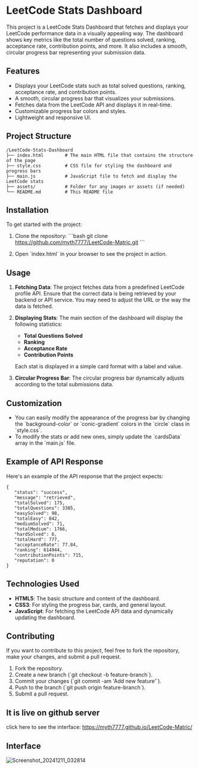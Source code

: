 # LeetCode Stats Dashboard

This project is a LeetCode Stats Dashboard that fetches and displays your LeetCode performance data in a visually appealing way. The dashboard shows key metrics like the total number of questions solved, ranking, acceptance rate, contribution points, and more. It also includes a smooth, circular progress bar representing your submission data.

## Features

- Displays your LeetCode stats such as total solved questions, ranking, acceptance rate, and contribution points.
- A smooth, circular progress bar that visualizes your submissions.
- Fetches data from the LeetCode API and displays it in real-time.
- Customizable progress bar colors and styles.
- Lightweight and responsive UI.

## Project Structure
```
/LeetCode-Stats-Dashboard
├── index.html        # The main HTML file that contains the structure of the page
├── style.css         # CSS file for styling the dashboard and progress bars
├── main.js           # JavaScript file to fetch and display the LeetCode stats
├── assets/           # Folder for any images or assets (if needed)
└── README.md         # This README file
```
## Installation

To get started with the project:

1. Clone the repository:
   \`\`\`bash
   git clone https://github.com/myth7777/LeetCode-Matric.git
   \`\`\`
   
2. Open \`index.html\` in your browser to see the project in action.

## Usage

1. **Fetching Data**: The project fetches data from a predefined LeetCode profile API. Ensure that the correct data is being retrieved by your backend or API service. You may need to adjust the URL or the way the data is fetched.

2. **Displaying Stats**: The main section of the dashboard will display the following statistics:
   - **Total Questions Solved**
   - **Ranking**
   - **Acceptance Rate**
   - **Contribution Points**

   Each stat is displayed in a simple card format with a label and value.

3. **Circular Progress Bar**: The circular progress bar dynamically adjusts according to the total submissions data.

## Customization

- You can easily modify the appearance of the progress bar by changing the \`background-color\` or \`conic-gradient\` colors in the \`circle\` class in \`style.css\`.
- To modify the stats or add new ones, simply update the \`cardsData\` array in the \`main.js\` file.

## Example of API Response

Here's an example of the API response that the project expects:

```
{
   "status": "success",
   "message": "retrieved",
   "totalSolved": 175,
   "totalQuestions": 3385,
   "easySolved": 98,
   "totalEasy": 842,
   "mediumSolved": 71,
   "totalMedium": 1766,
   "hardSolved": 6,
   "totalHard": 777,
   "acceptanceRate": 77.84,
   "ranking": 614944,
   "contributionPoints": 715,
   "reputation": 0
}
```

## Technologies Used

- **HTML5**: The basic structure and content of the dashboard.
- **CSS3**: For styling the progress bar, cards, and general layout.
- **JavaScript**: For fetching the LeetCode API data and dynamically updating the dashboard.

## Contributing

If you want to contribute to this project, feel free to fork the repository, make your changes, and submit a pull request.

1. Fork the repository.
2. Create a new branch (\`git checkout -b feature-branch\`).
3. Commit your changes (\`git commit -am 'Add new feature'\`).
4. Push to the branch (\`git push origin feature-branch\`).
5. Submit a pull request.


## It is live on github server
click here to see the interface: https://myth7777.github.io/LeetCode-Matric/

## Interface
![Screenshot_20241211_032814](https://github.com/user-attachments/assets/c316e49a-e95d-403a-b2d7-34769fd99818)

